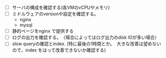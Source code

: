 - [ ] サーバの構成を確認する(各VMのvCPUやメモリ)
- [ ] ミドルウェアのversionや設定を確認する。
  + nginx
  + mysql 
- [ ] 静的ページをnginx で提供する
- [ ] ログの出力を確認する。　（場合によってはログ出力のdisk IOが多い場合）
- [ ] slow queryの確認とindex. (特に最後の1時間とか。　大きな改善は望めないので、index をはって改善できないか確認する)